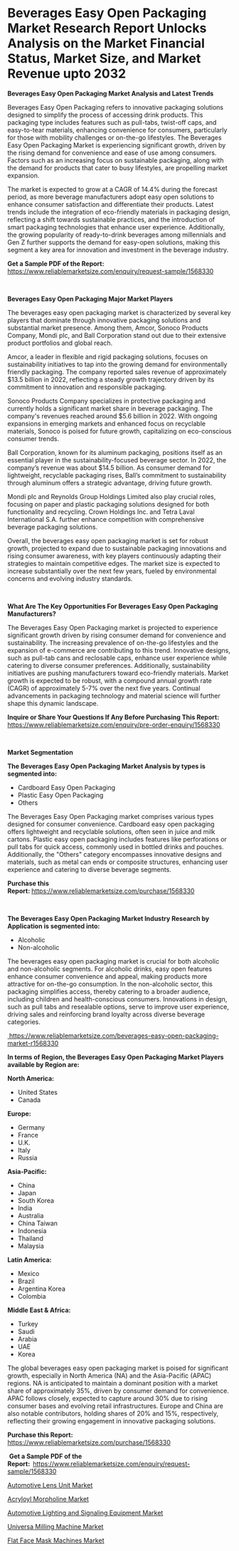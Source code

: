 <p><h1>Beverages Easy Open Packaging Market Research Report Unlocks Analysis on the Market Financial Status, Market Size, and Market Revenue upto 2032</h1></p><p><strong>Beverages Easy Open Packaging Market Analysis and Latest Trends</strong></p>
<p><p>Beverages Easy Open Packaging refers to innovative packaging solutions designed to simplify the process of accessing drink products. This packaging type includes features such as pull-tabs, twist-off caps, and easy-to-tear materials, enhancing convenience for consumers, particularly for those with mobility challenges or on-the-go lifestyles. The Beverages Easy Open Packaging Market is experiencing significant growth, driven by the rising demand for convenience and ease of use among consumers. Factors such as an increasing focus on sustainable packaging, along with the demand for products that cater to busy lifestyles, are propelling market expansion.</p><p>The market is expected to grow at a CAGR of 14.4% during the forecast period, as more beverage manufacturers adopt easy open solutions to enhance consumer satisfaction and differentiate their products. Latest trends include the integration of eco-friendly materials in packaging design, reflecting a shift towards sustainable practices, and the introduction of smart packaging technologies that enhance user experience. Additionally, the growing popularity of ready-to-drink beverages among millennials and Gen Z further supports the demand for easy-open solutions, making this segment a key area for innovation and investment in the beverage industry.</p></p>
<p><strong>Get a Sample PDF of the Report:&nbsp;</strong> <a href="https://www.reliablemarketsize.com/enquiry/request-sample/1568330?utm_campaign=1836&utm_medium=2&utm_source=Github&utm_content=ia&utm_term=25032025&utm_id=beverages-easy-open-packaging">https://www.reliablemarketsize.com/enquiry/request-sample/1568330</a></p>
<p>&nbsp;</p>
<p><strong>Beverages Easy Open Packaging Major Market Players</strong></p>
<p><p>The beverages easy open packaging market is characterized by several key players that dominate through innovative packaging solutions and substantial market presence. Among them, Amcor, Sonoco Products Company, Mondi plc, and Ball Corporation stand out due to their extensive product portfolios and global reach.</p><p>Amcor, a leader in flexible and rigid packaging solutions, focuses on sustainability initiatives to tap into the growing demand for environmentally friendly packaging. The company reported sales revenue of approximately $13.5 billion in 2022, reflecting a steady growth trajectory driven by its commitment to innovation and responsible packaging.</p><p>Sonoco Products Company specializes in protective packaging and currently holds a significant market share in beverage packaging. The company's revenues reached around $5.6 billion in 2022. With ongoing expansions in emerging markets and enhanced focus on recyclable materials, Sonoco is poised for future growth, capitalizing on eco-conscious consumer trends.</p><p>Ball Corporation, known for its aluminum packaging, positions itself as an essential player in the sustainability-focused beverage sector. In 2022, the company’s revenue was about $14.5 billion. As consumer demand for lightweight, recyclable packaging rises, Ball’s commitment to sustainability through aluminum offers a strategic advantage, driving future growth.</p><p>Mondi plc and Reynolds Group Holdings Limited also play crucial roles, focusing on paper and plastic packaging solutions designed for both functionality and recycling. Crown Holdings Inc. and Tetra Laval International S.A. further enhance competition with comprehensive beverage packaging solutions. </p><p>Overall, the beverages easy open packaging market is set for robust growth, projected to expand due to sustainable packaging innovations and rising consumer awareness, with key players continuously adapting their strategies to maintain competitive edges. The market size is expected to increase substantially over the next few years, fueled by environmental concerns and evolving industry standards.</p></p>
<p>&nbsp;</p>
<p><strong>What Are The Key Opportunities For Beverages Easy Open Packaging Manufacturers?</strong></p>
<p><p>The Beverages Easy Open Packaging market is projected to experience significant growth driven by rising consumer demand for convenience and sustainability. The increasing prevalence of on-the-go lifestyles and the expansion of e-commerce are contributing to this trend. Innovative designs, such as pull-tab cans and reclosable caps, enhance user experience while catering to diverse consumer preferences. Additionally, sustainability initiatives are pushing manufacturers toward eco-friendly materials. Market growth is expected to be robust, with a compound annual growth rate (CAGR) of approximately 5-7% over the next five years. Continual advancements in packaging technology and material science will further shape this dynamic landscape.</p></p>
<p><strong>Inquire or Share Your Questions If Any Before Purchasing This Report:</strong> <a href="https://www.reliablemarketsize.com/enquiry/pre-order-enquiry/1568330?utm_campaign=1836&utm_medium=2&utm_source=Github&utm_content=ia&utm_term=25032025&utm_id=beverages-easy-open-packaging">https://www.reliablemarketsize.com/enquiry/pre-order-enquiry/1568330</a></p>
<p>&nbsp;</p>
<p><strong>Market Segmentation</strong></p>
<p><strong>The Beverages Easy Open Packaging Market Analysis by types is segmented into:</strong></p>
<p><ul><li>Cardboard Easy Open Packaging</li><li>Plastic Easy Open Packaging</li><li>Others</li></ul></p>
<p><p>The Beverages Easy Open Packaging market comprises various types designed for consumer convenience. Cardboard easy open packaging offers lightweight and recyclable solutions, often seen in juice and milk cartons. Plastic easy open packaging includes features like perforations or pull tabs for quick access, commonly used in bottled drinks and pouches. Additionally, the "Others" category encompasses innovative designs and materials, such as metal can ends or composite structures, enhancing user experience and catering to diverse beverage segments.</p></p>
<p><strong>Purchase this Report:&nbsp;</strong><a href="https://www.reliablemarketsize.com/purchase/1568330?utm_campaign=1836&utm_medium=2&utm_source=Github&utm_content=ia&utm_term=25032025&utm_id=beverages-easy-open-packaging">https://www.reliablemarketsize.com/purchase/1568330</a></p>
<p>&nbsp;</p>
<p><strong>The Beverages Easy Open Packaging Market Industry Research by Application is segmented into:</strong></p>
<p><ul><li>Alcoholic</li><li>Non-alcoholic</li></ul></p>
<p><p>The beverages easy open packaging market is crucial for both alcoholic and non-alcoholic segments. For alcoholic drinks, easy open features enhance consumer convenience and appeal, making products more attractive for on-the-go consumption. In the non-alcoholic sector, this packaging simplifies access, thereby catering to a broader audience, including children and health-conscious consumers. Innovations in design, such as pull tabs and resealable options, serve to improve user experience, driving sales and reinforcing brand loyalty across diverse beverage categories.</p></p>
<p><a href="https://www.reliablemarketsize.com/beverages-easy-open-packaging-market-r1568330?utm_campaign=1836&utm_medium=2&utm_source=Github&utm_content=ia&utm_term=25032025&utm_id=beverages-easy-open-packaging">&nbsp;https://www.reliablemarketsize.com/beverages-easy-open-packaging-market-r1568330</a></p>
<p><strong>In terms of Region, the Beverages Easy Open Packaging Market Players available by Region are:</strong></p>
<p>
    <p> <strong> North America: </strong>
        <ul>
            <li>United States</li>
            <li>Canada</li>
        </ul>
        </p> 
    <p> <strong> Europe: </strong>
        <ul>
            <li>Germany</li>
            <li>France</li>
            <li>U.K.</li>
            <li>Italy</li>
            <li>Russia</li>
        </ul>
        </p> 
    <p> <strong> Asia-Pacific: </strong>
        <ul>
            <li>China</li>
            <li>Japan</li>
            <li>South Korea</li>
            <li>India</li>
            <li>Australia</li>
            <li>China Taiwan</li>
            <li>Indonesia</li>
            <li>Thailand</li>
            <li>Malaysia</li>
        </ul>
        </p> 
    <p> <strong> Latin America: </strong>
        <ul>
            <li>Mexico</li>
            <li>Brazil</li>
            <li>Argentina Korea</li>
            <li>Colombia</li>
        </ul>
        </p> 
    <p> <strong> Middle East & Africa: </strong>
        <ul>
            <li>Turkey</li>
            <li>Saudi</li>
            <li>Arabia</li>
            <li>UAE</li>
            <li>Korea</li>
        </ul>
    </p>
    </p>
<p><p>The global beverages easy open packaging market is poised for significant growth, especially in North America (NA) and the Asia-Pacific (APAC) regions. NA is anticipated to maintain a dominant position with a market share of approximately 35%, driven by consumer demand for convenience. APAC follows closely, expected to capture around 30% due to rising consumer bases and evolving retail infrastructures. Europe and China are also notable contributors, holding shares of 20% and 15%, respectively, reflecting their growing engagement in innovative packaging solutions.</p></p>
<p><strong>Purchase this Report: </strong><a href="https://www.reliablemarketsize.com/purchase/1568330?utm_campaign=1836&utm_medium=2&utm_source=Github&utm_content=ia&utm_term=25032025&utm_id=beverages-easy-open-packaging">https://www.reliablemarketsize.com/purchase/1568330</a></p>
<p>&nbsp;<strong>Get a Sample PDF of the Report:&nbsp;&nbsp;</strong><a href="https://www.reliablemarketsize.com/enquiry/request-sample/1568330?utm_campaign=1836&utm_medium=2&utm_source=Github&utm_content=ia&utm_term=25032025&utm_id=beverages-easy-open-packaging">https://www.reliablemarketsize.com/enquiry/request-sample/1568330</a></p>
<p><strong></strong></p>
<p><p><a href="https://github.com/ajegiobitsa/Market-Research-Report-List-1/blob/main/automotive-lens-unit-market.md?utm_campaign=1836&utm_medium=2&utm_source=Github&utm_content=ia&utm_term=25032025&utm_id=beverages-easy-open-packaging">Automotive Lens Unit Market</a></p><p><a href="https://github.com/ocambdidarhz/Market-Research-Report-List-1/blob/main/acryloyl-morpholine-market.md?utm_campaign=1836&utm_medium=2&utm_source=Github&utm_content=ia&utm_term=25032025&utm_id=beverages-easy-open-packaging">Acryloyl Morpholine Market</a></p><p><a href="https://github.com/kaidaloeckf7/Market-Research-Report-List-1/blob/main/automotive-lighting-and-signaling-equipment-market.md?utm_campaign=1836&utm_medium=2&utm_source=Github&utm_content=ia&utm_term=25032025&utm_id=beverages-easy-open-packaging">Automotive Lighting and Signaling Equipment Market</a></p><p><a href="https://github.com/aslinalirey9/Market-Research-Report-List-1/blob/main/universa-milling-machine-market.md?utm_campaign=1836&utm_medium=2&utm_source=Github&utm_content=ia&utm_term=25032025&utm_id=beverages-easy-open-packaging">Universa Milling Machine Market</a></p><p><a href="https://github.com/arifasabeygb/Market-Research-Report-List-1/blob/main/flat-face-mask-machines-market.md?utm_campaign=1836&utm_medium=2&utm_source=Github&utm_content=ia&utm_term=25032025&utm_id=beverages-easy-open-packaging">Flat Face Mask Machines Market</a></p></p>